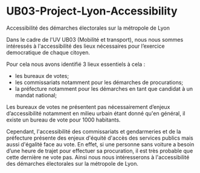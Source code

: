 # UB03-Project-Lyon-Accessibility
Accessibilité des démarches électorales sur la métropole de Lyon

Dans le cadre de l'UV UB03 (Mobilité et transport), nous nous sommes intéressés à l'accessibilité des lieux nécessaires pour l’exercice democratique de chaque citoyen. 

Pour cela nous avons identifié 3 lieux essentiels à cela : 

- les bureaux de votes; 
- les commissariats notamment pour les démarches de procurations;
- la préfecture notamment pour les démarches en tant que candidat à un mandat national; 

Les bureaux de votes ne présentent pas nécessairement d’enjeux d’accessibilité notamment en milieu urbain étant donné qu'en général, il existe un bureau de vote pour 1000 habitants.

Cependant, l'accessibilité des commissariats et gendarmeries et de la préfecture présente des enjeux d'équité d'accès des services publics mais aussi d'égalité face au vote. En effet, si une personne sans voiture a besoin d’une heure de trajet pour effectuer sa procuration, il est très probable que cette dernière ne vote pas. Ainsi nous nous intéresserons à l'accessibilité des démarches électorales sur la métropole de Lyon.


